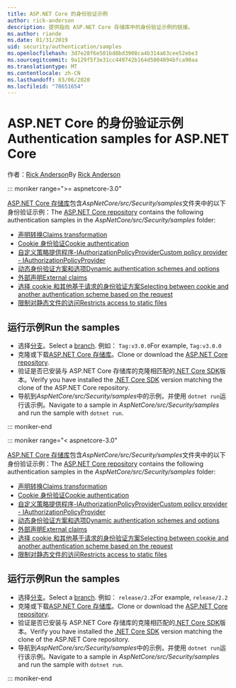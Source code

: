 ```yaml
---
title: ASP.NET Core 的身份验证示例
author: rick-anderson
description: 提供指向 ASP.NET Core 存储库中的身份验证示例的链接。
ms.author: riande
ms.date: 01/31/2019
uid: security/authentication/samples
ms.openlocfilehash: 3d7e28f6e501bd8bd3908ca4b314a63cee52ebe3
ms.sourcegitcommit: 9a129f5f3e31cc449742b164d5004894bfca90aa
ms.translationtype: MT
ms.contentlocale: zh-CN
ms.lasthandoff: 03/06/2020
ms.locfileid: "78651654"
---
```

# <a name="authentication-samples-for-aspnet-core"></a><span data-ttu-id="8df56-103">ASP.NET Core 的身份验证示例</span><span class="sxs-lookup"><span data-stu-id="8df56-103">Authentication samples for ASP.NET Core</span></span>

<span data-ttu-id="8df56-104">作者：[Rick Anderson](https://twitter.com/RickAndMSFT)</span><span class="sxs-lookup"><span data-stu-id="8df56-104">By [Rick Anderson](https://twitter.com/RickAndMSFT)</span></span>

::: moniker range=">= aspnetcore-3.0"

<span data-ttu-id="8df56-105">[ASP.NET Core 存储库](https://github.com/dotnet/AspNetCore)包含*AspNetCore/src/Security/samples*文件夹中的以下身份验证示例：</span><span class="sxs-lookup"><span data-stu-id="8df56-105">The [ASP.NET Core repository](https://github.com/dotnet/AspNetCore) contains the following authentication samples in the *AspNetCore/src/Security/samples* folder:</span></span>

* [<span data-ttu-id="8df56-106">声明转换</span><span class="sxs-lookup"><span data-stu-id="8df56-106">Claims transformation</span></span>](https://github.com/dotnet/AspNetCore/tree/release/3.0/src/Security/samples/ClaimsTransformation)
* [<span data-ttu-id="8df56-107">Cookie 身份验证</span><span class="sxs-lookup"><span data-stu-id="8df56-107">Cookie authentication</span></span>](https://github.com/dotnet/AspNetCore/tree/release/3.0/src/Security/samples/Cookies)
* [<span data-ttu-id="8df56-108">自定义策略提供程序-IAuthorizationPolicyProvider</span><span class="sxs-lookup"><span data-stu-id="8df56-108">Custom policy provider - IAuthorizationPolicyProvider</span></span>](https://github.com/dotnet/AspNetCore/tree/release/3.0/src/Security/samples/CustomPolicyProvider)
* [<span data-ttu-id="8df56-109">动态身份验证方案和选项</span><span class="sxs-lookup"><span data-stu-id="8df56-109">Dynamic authentication schemes and options</span></span>](https://github.com/dotnet/AspNetCore/tree/release/3.0/src/Security/samples/DynamicSchemes)
* [<span data-ttu-id="8df56-110">外部声明</span><span class="sxs-lookup"><span data-stu-id="8df56-110">External claims</span></span>](https://github.com/dotnet/AspNetCore/tree/release/3.0/src/Security/samples/Identity.ExternalClaims)
* [<span data-ttu-id="8df56-111">选择 cookie 和其他基于请求的身份验证方案</span><span class="sxs-lookup"><span data-stu-id="8df56-111">Selecting between cookie and another authentication scheme based on the request</span></span>](https://github.com/dotnet/AspNetCore/tree/release/3.0/src/Security/samples/PathSchemeSelection)
* [<span data-ttu-id="8df56-112">限制对静态文件的访问</span><span class="sxs-lookup"><span data-stu-id="8df56-112">Restricts access to static files</span></span>](https://github.com/dotnet/AspNetCore/tree/release/3.0/src/Security/samples/StaticFilesAuth)

## <a name="run-the-samples"></a><span data-ttu-id="8df56-113">运行示例</span><span class="sxs-lookup"><span data-stu-id="8df56-113">Run the samples</span></span>

* <span data-ttu-id="8df56-114">选择[分支](https://github.com/dotnet/AspNetCore)。</span><span class="sxs-lookup"><span data-stu-id="8df56-114">Select a [branch](https://github.com/dotnet/AspNetCore).</span></span> <span data-ttu-id="8df56-115">例如： `Tag:v3.0.0`</span><span class="sxs-lookup"><span data-stu-id="8df56-115">For example, `Tag:v3.0.0`</span></span>
* <span data-ttu-id="8df56-116">克隆或下载[ASP.NET Core 存储库](https://github.com/dotnet/AspNetCore)。</span><span class="sxs-lookup"><span data-stu-id="8df56-116">Clone or download the [ASP.NET Core repository](https://github.com/dotnet/AspNetCore).</span></span>
* <span data-ttu-id="8df56-117">验证是否已安装与 ASP.NET Core 存储库的克隆相匹配的[.NET Core SDK](https://www.microsoft.com/net/download/all)版本。</span><span class="sxs-lookup"><span data-stu-id="8df56-117">Verify you have installed the [.NET Core SDK](https://www.microsoft.com/net/download/all) version matching the clone of the ASP.NET Core repository.</span></span>
* <span data-ttu-id="8df56-118">导航到*AspNetCore/src/Security/samples*中的示例，并使用 `dotnet run`运行该示例。</span><span class="sxs-lookup"><span data-stu-id="8df56-118">Navigate to a sample in *AspNetCore/src/Security/samples* and run the sample with `dotnet run`.</span></span>

::: moniker-end

::: moniker range="< aspnetcore-3.0"

<span data-ttu-id="8df56-119">[ASP.NET Core 存储库](https://github.com/dotnet/AspNetCore)包含*AspNetCore/src/Security/samples*文件夹中的以下身份验证示例：</span><span class="sxs-lookup"><span data-stu-id="8df56-119">The [ASP.NET Core repository](https://github.com/dotnet/AspNetCore) contains the following authentication samples in the *AspNetCore/src/Security/samples* folder:</span></span>

* [<span data-ttu-id="8df56-120">声明转换</span><span class="sxs-lookup"><span data-stu-id="8df56-120">Claims transformation</span></span>](https://github.com/dotnet/AspNetCore/tree/release/2.2/src/Security/samples/ClaimsTransformation)
* [<span data-ttu-id="8df56-121">Cookie 身份验证</span><span class="sxs-lookup"><span data-stu-id="8df56-121">Cookie authentication</span></span>](https://github.com/dotnet/AspNetCore/tree/release/2.2/src/Security/samples/Cookies)
* [<span data-ttu-id="8df56-122">自定义策略提供程序-IAuthorizationPolicyProvider</span><span class="sxs-lookup"><span data-stu-id="8df56-122">Custom policy provider - IAuthorizationPolicyProvider</span></span>](https://github.com/dotnet/AspNetCore/tree/release/2.2/src/Security/samples/CustomPolicyProvider)
* [<span data-ttu-id="8df56-123">动态身份验证方案和选项</span><span class="sxs-lookup"><span data-stu-id="8df56-123">Dynamic authentication schemes and options</span></span>](https://github.com/dotnet/AspNetCore/tree/release/2.2/src/Security/samples/DynamicSchemes)
* [<span data-ttu-id="8df56-124">外部声明</span><span class="sxs-lookup"><span data-stu-id="8df56-124">External claims</span></span>](https://github.com/dotnet/AspNetCore/tree/release/2.2/src/Security/samples/Identity.ExternalClaims)
* [<span data-ttu-id="8df56-125">选择 cookie 和其他基于请求的身份验证方案</span><span class="sxs-lookup"><span data-stu-id="8df56-125">Selecting between cookie and another authentication scheme based on the request</span></span>](https://github.com/dotnet/AspNetCore/tree/release/2.2/src/Security/samples/PathSchemeSelection)
* [<span data-ttu-id="8df56-126">限制对静态文件的访问</span><span class="sxs-lookup"><span data-stu-id="8df56-126">Restricts access to static files</span></span>](https://github.com/dotnet/AspNetCore/tree/release/2.2/src/Security/samples/StaticFilesAuth)

## <a name="run-the-samples"></a><span data-ttu-id="8df56-127">运行示例</span><span class="sxs-lookup"><span data-stu-id="8df56-127">Run the samples</span></span>

* <span data-ttu-id="8df56-128">选择[分支](https://github.com/dotnet/AspNetCore)。</span><span class="sxs-lookup"><span data-stu-id="8df56-128">Select a [branch](https://github.com/dotnet/AspNetCore).</span></span> <span data-ttu-id="8df56-129">例如： `release/2.2`</span><span class="sxs-lookup"><span data-stu-id="8df56-129">For example, `release/2.2`</span></span>
* <span data-ttu-id="8df56-130">克隆或下载[ASP.NET Core 存储库](https://github.com/dotnet/AspNetCore)。</span><span class="sxs-lookup"><span data-stu-id="8df56-130">Clone or download the [ASP.NET Core repository](https://github.com/dotnet/AspNetCore).</span></span>
* <span data-ttu-id="8df56-131">验证是否已安装与 ASP.NET Core 存储库的克隆相匹配的[.NET Core SDK](https://www.microsoft.com/net/download/all)版本。</span><span class="sxs-lookup"><span data-stu-id="8df56-131">Verify you have installed the [.NET Core SDK](https://www.microsoft.com/net/download/all) version matching the clone of the ASP.NET Core repository.</span></span>
* <span data-ttu-id="8df56-132">导航到*AspNetCore/src/Security/samples*中的示例，并使用 `dotnet run`运行该示例。</span><span class="sxs-lookup"><span data-stu-id="8df56-132">Navigate to a sample in *AspNetCore/src/Security/samples* and run the sample with `dotnet run`.</span></span>

::: moniker-end
